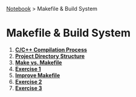 <a href="../">Notebook</a> > Makefile & Build System

# Makefile & Build System



1. **<a href="./c-cpp-compilation-process">C/C++ Compilation Process</a>**
2. **<a href="./project-directory-structure">Project Directory Structure</a>**
3. **<a href="./make-vs-makefile">Make vs. Makefile</a>**
4. **<a href="./exercise-1">Exercise 1</a>**
5. **<a href="./improve-makefile">Improve Makefile</a>**
6. **<a href="./exercise-2">Exercise 2</a>**
7. **<a href="./exercise-3">Exercise 3</a>**
